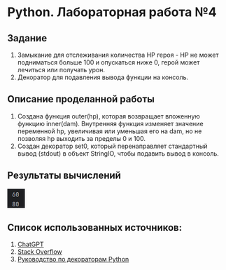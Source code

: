 # Python. Лабораторная работа №4

## Задание

1. Замыкание для отслеживания количества HP героя - HP не может подниматься больше 100 и опускаться ниже 0, герой может лечиться или получать урон.
2. Декоратор для подавления вывода функции на консоль.

## Описание проделанной работы
1. Создана функция outer(hp), которая возвращает вложенную функцию inner(dam).
   Внутренняя функция изменяет значение переменной hp, увеличивая или уменьшая его на dam, 
   но не позволяя hp выходить за пределы 0 и 100.
2. Создан декоратор set0, который перенаправляет стандартный вывод (stdout) в объект StringIO, 
   чтобы подавить вывод в консоль.
## Результаты вычислений

![img.png](img\img.png)



## Список использованных источников:

1. [ChatGPT](https://chatgpt.com/)
2. [Stack Overflow](https://stackoverflow.com/)
3. [Руководство по декораторам Python](https://pythonru.com/osnovy/rukovodstvo-po-dekoratoram-python)
